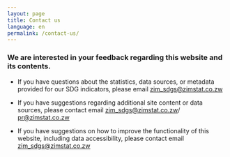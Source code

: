 ```yaml
---
layout: page
title: Contact us
language: en
permalink: /contact-us/
---
```

### We are interested in your feedback regarding this website and its contents.


- If you have questions about the statistics, data sources, or metadata provided for our SDG indicators, please email <zim_sdgs@zimstat.co.zw> 

- If you have suggestions regarding additional site content or data sources, please contact email <zim_sdgs@zimstat.co.zw>/ <pr@zimstat.co.zw>
  
- If you have suggestions on how to improve the functionality of this website, including data accessibility, please contact email <zim_sdgs@zimstat.co.zw>
